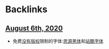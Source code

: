 
# Backlinks
## [August 6th, 2020](<August 6th, 2020.md>)
- 免费[没有版权](<没有版权.md>)限制的字体:[思源黑体](<思源黑体.md>)和[站酷字体](<站酷字体.md>)

